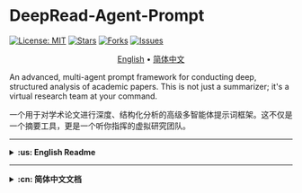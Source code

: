 # DeepRead-Agent-Prompt

[![License: MIT](https://img.shields.io/badge/License-MIT-yellow.svg)](https://opensource.org/licenses/MIT)
[![Stars](https://img.shields.io/github/stars/li4oya/DeepRead-Agent-Prompt?style=social)](https://github.com/li4oya/DeepRead-Agent-Prompt/stargazers)
[![Forks](https.img.shields.io/github/forks/li4oya/DeepRead-Agent-Prompt?style=social)](https://github.com/li4oya/DeepRead-Agent-Prompt/network/members)
[![Issues](https://img.shields.io/github/issues/li4oya/DeepRead-Agent-Prompt)](https://github.com/li4oya/DeepRead-Agent-Prompt/issues)

<p align="center">
  <a href="#-about-the-project">English</a> •
  <a href="#-关于项目">简体中文</a>
</p>

An advanced, multi-agent prompt framework for conducting deep, structured analysis of academic papers. This is not just a summarizer; it's a virtual research team at your command.

一个用于对学术论文进行深度、结构化分析的高级多智能体提示词框架。这不仅是一个摘要工具，更是一个听你指挥的虚拟研究团队。

---

<details>
<summary><strong>:us: English Readme</strong></summary>

## 🚀 About The Project

In the age of information overload, researchers and students are drowning in papers. Traditional "summarize this" prompts provide a superficial overview at best. They often miss the nuances of the methodology, the context of the research, and the true significance of the experimental results.

**DeepRead-Agent-Prompt** solves this problem by simulating a collaborative team of AI specialists. Each "agent" has a distinct role—from identifying core concepts to meticulously dissecting the methodology and experimental design. The result is a comprehensive, multi-faceted analysis that mirrors the depth you'd expect from a human expert group.

### ✨ Key Features

*   **🧠 Multi-Agent Simulation**: Deploys five specialized AI agents for a holistic analysis.
*   **🔬 In-Depth Methodological Breakdown**: Goes far beyond summarization to provide a step-by-step deconstruction of the paper's technical approach.
*   **📊 Structured Experimental Analysis**: Presents experimental results in a clear "Reason - Result - Figure" format for easy digestion.
*   **🧩 Context-Aware**: Analyzes the paper's background, core scientific questions, and its place within the broader research landscape.
*   **🤖 Model Agnostic**: Designed to work with any powerful Large Language Model (e.g., GPT-4o, Claude 3 Opus, Gemini 1.5).
*   **📖 Open & Transparent**: The entire prompt is open-source, allowing for community verification, customization, and improvement.

## 🤖 The Core Prompt

This is the engine that drives the analysis. It's designed to be a single, powerful prompt that you provide to your chosen LLM.

<details>
<summary><strong>Click to view the full Multi-Agent Prompt</strong></summary>

```# [Task: In-depth Collaborative Analysis of Academic Paper]

## Role Definition

You will act as a project coordinator, responsible for dispatching five AI agents with different professional capabilities to collaboratively complete a comprehensive, in-depth analysis of an academic paper. These five agents are:

1.  **Academic Keyword Extraction Expert**
2.  **Research Background Analysis Expert**
3.  **Problem Identification Expert**
4.  **Methodology Design Analysis Expert**
5.  **Experimental Analysis Expert**

... (The full prompt content is omitted here for brevity, but you should paste the complete English version of your prompt here)
```

</details>

## 🛠️ How to Use

1.  **Copy the Prompt**: Copy the entire core prompt from the section above.
2.  **Prepare Your Materials**:
    *   Convert your target paper (e.g., a PDF) into plain text.
    *   (Optional but Recommended) Note down critical diagrams or formulas with their figure numbers.
3.  **Engage the LLM**:
    *   Open a session with a powerful LLM (e.g., GPT-4o).
    *   Paste the **DeepRead-Agent-Prompt** as your first message.
    *   In the next message, provide the paper's text and any image information.
4.  **Receive the Analysis**: The LLM will generate a detailed, structured report.

## 💡 Example Output

Here is a condensed example of the output for the paper *"Website Fingerprinting on Encrypted Proxies: A Flow-Context-Aware Approach and Countermeasures"*.

<details>
<summary><strong>Click to view example analysis</strong></summary>

*   **Core Keywords**: Website Fingerprinting (WFP), Encrypted Proxies, Training-Testing Asymmetry.
*   **Core Scientific Question**: How to design a practical WFP attack against modern encrypted proxies in real-world scenarios, and what is an effective, lightweight countermeasure?
*   **Method Design Deep Dive**: A two-stage, flow-context-aware system. Stage 1 characterizes flows spatially (W2I). Stage 2 correlates them temporally (LCS).
*   **Experimental Analysis**: The proposed method (CAR) achieved 99.46% TPR with 0.17% FPR, while the realistic baseline (PAR) TPR collapsed to 2.7%, proving CAR's effectiveness.

</details>

## 🤝 Contributing

Contributions are greatly appreciated. Please feel free to fork the repo, create a pull request, or open an issue.

## 🌟 Future Vision & The DeepRead Bot

The `DeepRead-Agent-Prompt` is a powerful foundation. The future vision is to evolve this into a more robust and accessible tool.

**For a more convenient, one-click experience, we are developing the DeepRead Bot.** This bot will offer features like direct PDF/URL upload, interactive analysis, and knowledge base integration.

Stay tuned for updates! Your support for this open-source project helps accelerate the development of these advanced features.

## 📜 License

Distributed under the MIT License. See `LICENSE` for more information.

## 📧 Contact

Project Link: [https://github.com/li4oya/DeepRead-Agent-Prompt](https://github.com/li4oya/DeepRead-Agent-Prompt)

</details>

---

<details>
<summary><strong>:cn: 简体中文文档</strong></summary>

## 🚀 关于项目

在信息爆炸的时代，研究人员和学生正被海量的论文所淹没。传统的“总结一下”这类提示词最多只能提供肤浅的概览，往往会忽略方法论的细微差别、研究的背景以及实验结果的真正意义。

**DeepRead-Agent-Prompt** 通过模拟一个由AI专家组成的协作团队来解决这个问题。每个“智能体”都有明确的分工——从识别核心概念到一丝不苟地剖析方法论和实验设计。最终产出的是一份全面、多维度的分析报告，其深度足以媲美人类专家团队的水平。

### ✨ 核心特性

*   **🧠 多智能体模拟**：调度五个专业的AI智能体，进行全面的协同分析。
*   **🔬 深度方法剖析**：远超普通摘要，对论文的技术方案进行逐步骤的解构。
*   **📊 结构化实验分析**：以清晰的“理由-结果-图表”格式呈现实验结果，易于理解。
*   **🧩 上下文感知**：分析论文的研究背景、核心科学问题及其在更广阔研究领域中的位置。
*   **🤖 模型无关**：旨在与任何强大的大型语言模型（如 GPT-4o, Claude 3 Opus, Gemini 1.5）协同工作。
*   **📖 开放透明**：整个提示词完全开源，允许社区验证、定制和改进。

## 🤖 核心提示词

这是驱动整个分析过程的引擎。它被设计成一个单一、强大的提示词，您可以直接提供给您选用的大语言模型。

<details>
<summary><strong>点击查看完整的多智能体提示词</strong></summary>

```# [任务：学术论文深度协同分析]

## 角色定义

你将扮演一个项目协调员的角色，负责调度五个具有不同专业能力的AI智能体来协同完成一项综合性的论文深度分析任务。这五个智能体分别是：

1.  **学术关键词提取专家**
    *   职责：从论文内容中识别并提取3-5个最核心的学术领域关键词
    *   工作重点：结合摘要、正文和图表内容，确保关键词的准确性和代表性

2.  **研究背景分析专家**
    *   职责：全面分析论文的研究背景和相关工作
    *   工作重点：
        *   总结论文所处领域的研究现状、面临的挑战和发展趋势
        *   列出并分析相关研究工作，包括重要的先驱性研究和最新进展
        *   阐述本研究的重要性、必要性和创新性贡献
        *   参考引言部分和相关数据图表

3.  **问题识别专家**
    *   职责：精确识别和阐述论文的核心科学问题
    *   工作重点：
        *   清晰定义论文旨在解决的核心问题
        *   分析该问题的重要性和研究价值
        *   识别现有方法的局限性和不足
        *   结合问题示例图或对比图增强理解

4.  **方法设计分析专家**
    *   职责：深度解析论文提出的方法论，提供逐步骤、多层次的技术方案剖析
    *   详细工作要求：
        *   **4.1 方法总体架构分析**: 整体设计理念、架构组件图解、数据流向分析、与现有方法的差异。
        *   **4.2 关键步骤逐一解析**: 对方法的每个关键步骤进行深度剖析，包括目标与作用、输入输出定义、核心算法机制、技术实现细节、创新点识别、对应图表引用。
        *   **4.3 关键技术深度解读**: 核心算法详解、关键数据结构、优化策略分析、鲁棒性设计。
        *   **4.4 方法集成与协同**: 模块间交互、端到端流程、关键决策点。

5.  **实验分析专家**
    *   职责：系统性评估论文的实验设计和结果分析
    *   工作重点：
        *   详细描述实验环境设置（数据集、评估指标、基线方法、硬件配置等）
        *   按照规范化格式分析每个实验，具体包括：实验设计的理由、实验结果、对应图表。
        *   评估实验的充分性、科学性和说服力。

## 输入材料

你将接收以下完整的论文材料：

*   **论文摘要**：核心内容概述
*   **论文正文**：经过深度清洗和预处理的全文文本
*   **图片资源列表**：包含论文每一页的高清图片路径，涵盖图表、公式、算法流程图和系统架构图

## 执行流程

1.  **阶段一：任务分发与指导**: 将论文材料分发给所有五个专业智能体，并提供针对性的工作指导。
2.  **阶段二：协调与整合**: 收集并整合所有智能体的专业分析结果，形成结构化的综合报告。

## 最终交付物

生成一份结构清晰、内容详实的综合分析报告，严格按照以下五个部分组织：

1.  **核心关键词**
2.  **研究背景与相关工作**
3.  **核心科学问题**
4.  **方法设计详解** (包含4.1-4.4的详细子部分)
5.  **实验分析** (包含5.1-5.2的详细子部分)

请确保报告的专业性、完整性、准确性、深度性、规范性、条理性和图表关联性。现在，请按照上述要求，开始执行学术论文的深度协同分析任务。
```

</details>

## 🛠️ 如何使用

1.  **复制提示词**: 复制上方区域内的完整核心提示词。
2.  **准备材料**:
    *   将你的目标论文（例如 PDF 文件）转换为纯文本。
    *   （可选但推荐）如果论文中有关键的图表或公式，请记下它们的编号。
3.  **与大模型交互**:
    *   在你选用的大模型（如 GPT-4o）的对话界面中。
    *   将 **DeepRead-Agent-Prompt** 作为你的第一条消息粘贴并发送。
    *   在下一条消息中，提供论文的文本和图表信息。
4.  **接收分析报告**: 大模型将遵循多智能体框架，生成一份详细、结构化的报告。

## 💡 输出示例

以下是针对论文 *《Website Fingerprinting on Encrypted Proxies: A Flow-Context-Aware Approach and Countermeasures》* 生成的分析报告精简示例。

<details>
<summary><strong>点击查看分析示例</strong></summary>

*   **核心关键词**: 网站指纹识别 (WFP), 加密代理, 训练-测试不对称。
*   **核心科学问题**: 在真实世界场景下（解决不对称问题），如何针对现代加密代理设计一种实用且准确的WFP攻击，以及与此对应的轻量级、高效的防御对策是什么？
*   **方法设计详解**: 一个两阶段的、流上下文感知的系统。阶段一在空间上对流进行特征化（计算“网站指示索引”W2I），阶段二在时间上对这些流进行关联（使用最长公共子序列LCS）以识别模式。
*   **实验分析**: 所提出的方法（CAR）实现了99.46%的TPR和仅0.17%的FPR，而模拟真实场景的基线方法（PAR）的TPR骤降至2.7%，这证明了CAR方法的有效性。

</details>

## 🤝 贡献代码

欢迎任何形式的贡献！开源社区因您的每一次贡献而更加精彩。您可以：
*   Fork 本项目
*   创建您的功能分支
*   提交您的更改
*   发起一个 Pull Request
*   或者，提交 Bug 和建议。

## 🌟 未来展望 & DeepRead 机器人

`DeepRead-Agent-Prompt` 是一个强大的基础。我们的愿景是将其发展成一个更强大、更易于使用的工具。

**为了提供更便捷的一键式体验，我们正在开发 DeepRead 机器人。** 这款机器人将登陆 Discord、Slack 等平台，并提供如下高级功能：
*   **直接上传 PDF/URL**：无需再手动复制粘贴文本。
*   **交互式分析**：可针对生成的报告进行追问。
*   **知识库集成**：自动保存和索引您分析过的论文。
*   **持续优化**：机器人将始终运行在最新、最强大的提示词版本上。

敬请期待！您对这个开源项目的支持，将加速这些高级功能的开发。

## 📜 开源许可

本项目采用 MIT 许可协议。详情请见 `LICENSE` 文件。

## 📧 联系方式

项目链接: [https://github.com/li4oya/DeepRead-Agent-Prompt](https://github.com/li4oya/DeepRead-Agent-Prompt)

</details>
